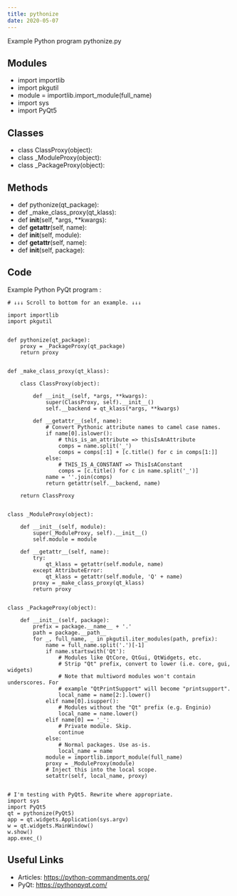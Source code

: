 ```yaml
---
title: pythonize
date: 2020-05-07
---
```

Example Python program pythonize.py

## Modules

* import importlib
* import pkgutil
* module = importlib.import_module(full_name)
* import sys
* import PyQt5

## Classes

* class ClassProxy(object):
* class _ModuleProxy(object):
* class _PackageProxy(object):

## Methods

* def pythonize(qt_package):
* def _make_class_proxy(qt_klass):
* def __init__(self, *args, **kwargs):
* def __getattr__(self, name):
* def __init__(self, module):
* def __getattr__(self, name):
* def __init__(self, package):

## Code

Example Python PyQt program :

    # ↓↓↓ Scroll to bottom for an example. ↓↓↓
    
    import importlib
    import pkgutil
    
    
    def pythonize(qt_package):
        proxy = _PackageProxy(qt_package)
        return proxy
    
    
    def _make_class_proxy(qt_klass):
    
        class ClassProxy(object):
    
            def __init__(self, *args, **kwargs):
                super(ClassProxy, self).__init__()
                self.__backend = qt_klass(*args, **kwargs)
    
            def __getattr__(self, name):
                # Convert Pythonic attribute names to camel case names.
                if name[0].islower():
                    # this_is_an_attribute => thisIsAnAttribute
                    comps = name.split('_')
                    comps = comps[:1] + [c.title() for c in comps[1:]]
                else:
                    # THIS_IS_A_CONSTANT => ThisIsAConstant
                    comps = [c.title() for c in name.split('_')]
                name = ''.join(comps)
                return getattr(self.__backend, name)
    
        return ClassProxy
    
    
    class _ModuleProxy(object):
    
        def __init__(self, module):
            super(_ModuleProxy, self).__init__()
            self.module = module
    
        def __getattr__(self, name):
            try:
                qt_klass = getattr(self.module, name)
            except AttributeError:
                qt_klass = getattr(self.module, 'Q' + name)
            proxy = _make_class_proxy(qt_klass)
            return proxy
    
    
    class _PackageProxy(object):
    
        def __init__(self, package):
            prefix = package.__name__ + '.'
            path = package.__path__
            for _, full_name, _ in pkgutil.iter_modules(path, prefix):
                name = full_name.split('.')[-1]
                if name.startswith('Qt'):
                    # Modules like QtCore, QtGui, QtWidgets, etc.
                    # Strip "Qt" prefix, convert to lower (i.e. core, gui, widgets)
                    # Note that multiword modules won't contain underscores. For
                    # example "QtPrintSupport" will become "printsupport".
                    local_name = name[2:].lower()
                elif name[0].isupper():
                    # Modules without the "Qt" prefix (e.g. Enginio)
                    local_name = name.lower()
                elif name[0] == '_':
                    # Private module. Skip.
                    continue
                else:
                    # Normal packages. Use as-is.
                    local_name = name
                module = importlib.import_module(full_name)
                proxy = _ModuleProxy(module)
                # Inject this into the local scope.
                setattr(self, local_name, proxy)
    
    
    # I'm testing with PyQt5. Rewrite where appropriate.
    import sys
    import PyQt5
    qt = pythonize(PyQt5)
    app = qt.widgets.Application(sys.argv)
    w = qt.widgets.MainWindow()
    w.show()
    app.exec_()

## Useful Links

- Articles: https://python-commandments.org/
- PyQt: https://pythonpyqt.com/
